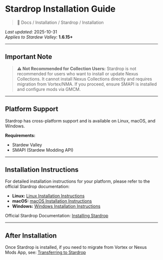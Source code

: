 # Stardrop Installation Guide

> 📂 Docs / Installation / Stardrop / Installation

*Last updated:* 2025-10-31  
*Applies to Stardew Valley:* **1.6.15+**

---

## Important Note

> **⚠️ Not Recommended for Collection Users:** Stardrop is not recommended for users who want to install or update Nexus Collections. It cannot install Nexus Collections directly and requires migration from Vortex/NMA. If you proceed, ensure SMAPI is installed and configure mods via GMCM.

---

## Platform Support

Stardrop has cross-platform support and is available on Linux, macOS, and Windows.

**Requirements:**
- Stardew Valley
- SMAPI (Stardew Modding API)

---

## Installation Instructions

For detailed installation instructions for your platform, please refer to the official Stardrop documentation:

- **Linux:** [Linux Installation Instructions](https://floogen.gitbook.io/stardrop/getting-started/installing-stardrop/linux)
- **macOS:** [macOS Installation Instructions](https://floogen.gitbook.io/stardrop/getting-started/installing-stardrop/macos)
- **Windows:** [Windows Installation Instructions](https://floogen.gitbook.io/stardrop/getting-started/installing-stardrop/windows)

Official Stardrop Documentation: [Installing Stardrop](https://floogen.gitbook.io/stardrop/getting-started/installing-stardrop)

---

## After Installation

Once Stardrop is installed, if you need to migrate from Vortex or Nexus Mods App, see: [Transferring to Stardrop](Installation/Stardrop/transfer-to-stardrop.md)
